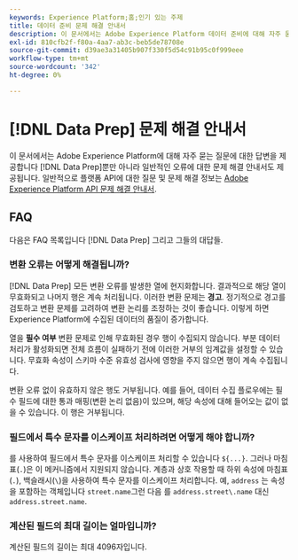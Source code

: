 ```yaml
---
keywords: Experience Platform;홈;인기 있는 주제
title: 데이터 준비 문제 해결 안내서
description: 이 문서에서는 Adobe Experience Platform 데이터 준비에 대해 자주 묻는 질문과 답변을 제공합니다.
exl-id: 810cfb2f-f80a-4aa7-ab3c-beb5de78708e
source-git-commit: d39ae3a31405b907f330f5d54c91b95c0f999eee
workflow-type: tm+mt
source-wordcount: '342'
ht-degree: 0%

---
```


# [!DNL Data Prep] 문제 해결 안내서

이 문서에서는 Adobe Experience Platform에 대해 자주 묻는 질문에 대한 답변을 제공합니다 [!DNL Data Prep]뿐만 아니라 일반적인 오류에 대한 문제 해결 안내서도 제공됩니다. 일반적으로 플랫폼 API에 대한 질문 및 문제 해결 정보는 [Adobe Experience Platform API 문제 해결 안내서](../landing/troubleshooting.md).

## FAQ

다음은 FAQ 목록입니다 [!DNL Data Prep] 그리고 그들의 대답들.

### 변환 오류는 어떻게 해결됩니까?

[!DNL Data Prep] 모든 변환 오류를 발생한 열에 현지화합니다. 결과적으로 해당 열이 무효화되고 나머지 행은 계속 처리됩니다. 이러한 변환 문제는 **경고**. 정기적으로 경고를 검토하고 변환 문제를 고려하여 변환 논리를 조정하는 것이 좋습니다. 이렇게 하면 Experience Platform에 수집된 데이터의 품질이 증가합니다.

열을 **필수 여부** 변환 문제로 인해 무효화된 경우 행이 수집되지 않습니다. 부분 데이터 처리가 활성화되면 전체 흐름이 실패하기 전에 이러한 거부의 임계값을 설정할 수 있습니다. 무효화 속성이 스키마 수준 유효성 검사에 영향을 주지 않으면 행이 계속 수집됩니다.

변환 오류 없이 유효하지 않은 행도 거부됩니다. 예를 들어, 데이터 수집 플로우에는 필수 필드에 대한 통과 매핑(변환 논리 없음)이 있으며, 해당 속성에 대해 들어오는 값이 없을 수 있습니다. 이 행은 거부됩니다.

### 필드에서 특수 문자를 이스케이프 처리하려면 어떻게 해야 합니까?

를 사용하여 필드에서 특수 문자를 이스케이프 처리할 수 있습니다 `${...}`. 그러나 마침표(`.`)은 이 메커니즘에서 지원되지 않습니다. 계층과 상호 작용할 때 하위 속성에 마침표(`.`), 백슬래시(`\`)을 사용하여 특수 문자를 이스케이프 처리합니다. 예, `address` 는 속성을 포함하는 객체입니다 `street.name`그런 다음 를 `address.street\.name` 대신 `address.street.name`.

### 계산된 필드의 최대 길이는 얼마입니까?

계산된 필드의 길이는 최대 4096자입니다.